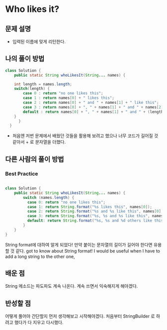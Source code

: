 # Who likes it?

## 문제 설명

* 입력된 이름에 맞게 리턴한다. 

## 나의 풀이 방법

```java
class Solution {
    public static String whoLikesIt(String... names) {

    int length = names.length;
    switch(length) {
        case 0 : return "no one likes this";
        case 1 : return names[0] + " likes this";
        case 2 : return names[0] + " and " + names[1] + " like this";
        case 3 : return names[0] + ", " + names[1] + " and " + names[2] + " like this";
        default : return names[0] + ", " + names[1] + " and " + (length - 2) + " others like this";
    }
      }
  }
```  

* 처음엔 저번 문제에서 배웠던 것들을 활용해 보려고 했으나 너무 코드가 길어질 것 같아서 + 로 문자열을 더했다. 


## 다른 사람의 풀이 방법
### Best Practice

```java

class Solution {
    public static String whoLikesIt(String... names) {
        switch (names.length) {
          case 0: return "no one likes this";
          case 1: return String.format("%s likes this", names[0]);
          case 2: return String.format("%s and %s like this", names[0], names[1]);
          case 3: return String.format("%s, %s and %s like this", names[0], names[1], names[2]);
          default: return String.format("%s, %s and %d others like this", names[0], names[1], names.length - 2);
        }
    }
}
```
String format에 대하여 알게 되었다! 만약 붙이는 문자열의 길이가 길어야 한다면 유용할 것 같다.
got to know about String format! I would be useful when I have to add a long string to the other one, 

## 배운 점

String 메소드는 파도파도 계속 나온다. 계속 쓰면서 익숙해지게 해야겠다.


## 반성할 점

어떻게 풀어야 간단할지 먼저 생각해보고 시작해야겠다. 처음부터 StringBuilder 로 하려고 했다가 다 지우고 다시했다. 
